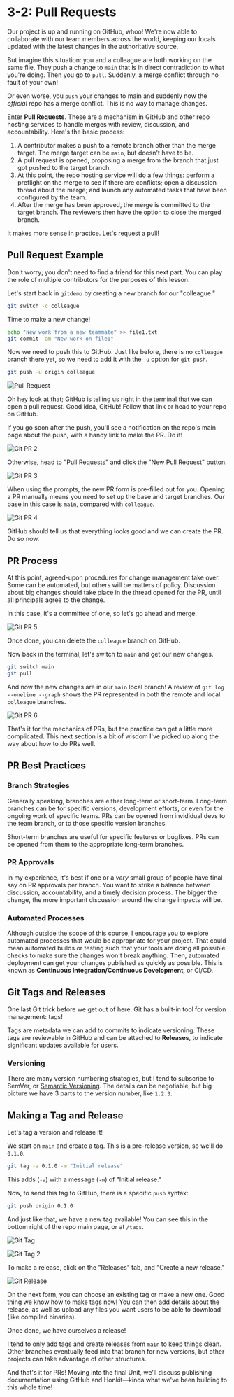 # 3-2: Pull Requests

Our project is up and running on GitHub, whoo! We're now able to collaborate with our team members across the world, keeping our locals updated with the latest changes in the authoritative source.

But imagine this situation: you and a colleague are both working on the same file. They push a change to `main` that is in direct contradiction to what you're doing. Then you go to `pull`. Suddenly, a merge conflict through no fault of your own!

Or even worse, you `push` your changes to main and suddenly now the _official_ repo has a merge conflict. This is no way to manage changes.

Enter **Pull Requests**. These are a mechanism in GitHub and other repo hosting services to handle merges with review, discussion, and accountability. Here's the basic process:

1. A contributor makes a push to a remote branch other than the merge target. The merge target can be `main`, but doesn't have to be.
2. A pull request is opened, proposing a merge from the branch that just got pushed to the target branch.
3. At this point, the repo hosting service will do a few things: perform a preflight on the merge to see if there are conflicts; open a discussion thread about the merge; and launch any automated tasks that have been configured by the team.
4. After the merge has been approved, the merge is committed to the target branch. The reviewers then have the option to close the merged branch.

It makes more sense in practice. Let's request a pull!

## Pull Request Example

Don't worry; you don't need to find a friend for this next part. You can play the role of multiple contributors for the purposes of this lesson.

Let's start back in `gitdemo` by creating a new branch for our "colleague."

```bash
git switch -c colleague
```

Time to make a new change!

```bash
echo "New work from a new teammate" >> file1.txt
git commit -am "New work on file1"
```

Now we need to push this to GitHub. Just like before, there is no `colleague` branch there yet, so we need to add it with the `-u` option for `git push`.

```bash
git push -u origin colleague
```

![Pull Request](/img/git-pr-1.png)

Oh hey look at that; GitHub is telling us right in the terminal that we can open a pull request. Good idea, GitHub! Follow that link or head to your repo on GitHub.

If you go soon after the push, you'll see a notification on the repo's main page about the push, with a handy link to make the PR. Do it!

![Git PR 2](/img/git-pr-2.png)

Otherwise, head to "Pull Requests" and click the "New Pull Request" button.

![Git PR 3](/img/git-pr-3.png)

When using the prompts, the new PR form is pre-filled out for you. Opening a PR manually means you need to set up the base and target branches. Our base in this case is `main`, compared with `colleague`.

![Git PR 4](/img/git-pr-4.png)

GitHub should tell us that everything looks good and we can create the PR. Do so now.


## PR Process

At this point, agreed-upon procedures for change management take over. Some can be automated, but others will be matters of policy. Discussion about big changes should take place in the thread opened for the PR, until all principals agree to the change. 

In this case, it's a committee of one, so let's go ahead and merge.

![Git PR 5](/img/git-pr-5.png)

Once done, you can delete the `colleague` branch on GitHub.

Now back in the terminal, let's switch to `main` and get our new changes.

```bash
git switch main
git pull
```

And now the new changes are in our `main` local branch! A review of `git log --oneline --graph` shows the PR represented in both the remote and local `colleague` branches.

![Git PR 6](/img/git-pr-6.png)

That's it for the mechanics of PRs, but the practice can get a little more complicated. This next section is a bit of wisdom I've picked up along the way about how to do PRs well. 

## PR Best Practices

### Branch Strategies

Generally speaking, branches are either long-term or short-term. Long-term branches can be for specific versions, development efforts, or even for the ongoing work of specific teams. PRs can be opened from invididual devs to the team branch, or to those specific version branches.

Short-term branches are useful for specific features or bugfixes. PRs can be opened from them to the appropriate long-term branches.

### PR Approvals

In my experience, it's best if one or a _very_ small group of people have final say on PR approvals per branch. You want to strike a balance between discussion, accountability, and a timely decision process. The bigger the change, the more important discussion around the change impacts will be.

### Automated Processes

Although outside the scope of this course, I encourage you to explore automated processes that would be appropriate for your project. That could mean automated builds or testing such that your tools are doing all possible checks to make sure the changes won't break anything. Then, automated deployment can get your changes published as quickly as possible. This is known as **Continuous Integration/Continuous Development**, or CI/CD. 

## Git Tags and Releases

One last Git trick before we get out of here: Git has a built-in tool for version management: tags!

Tags are metadata we can add to commits to indicate versioning. These tags are reviewable in GitHub and can be attached to **Releases**, to indicate significant updates available for users.

### Versioning

There are many version numbering strategies, but I tend to subscribe to SemVer, or [Semantic Versioning](https://semver.org). The details can be negotiable, but big picture we have 3 parts to the version number, like `1.2.3`. 

## Making a Tag and Release

Let's tag a version and release it!

We start on `main` and create a tag. This is a pre-release version, so we'll do `0.1.0`.

```bash
git tag -a 0.1.0 -m "Initial release"
```

This adds (`-a`) with a message (`-m`) of "Initial release."

Now, to send this tag to GitHub, there is a specific `push` syntax:

```bash
git push origin 0.1.0
```

And just like that, we have a new tag available! You can see this in the bottom right of the repo main page, or at `/tags`.


![Git Tag](/img/git-tag-1.png)

![Git Tag 2](/img/git-tag-2.png)

To make a release, click on the "Releases" tab, and "Create a new release."

![Git Release](/img/git-tag-3.png)

On the next form, you can choose an existing tag or make a new one. Good thing we know how to make tags now! You can then add details about the release, as well as upload any files you want users to be able to download (like compiled binaries).

Once done, we have ourselves a release!

I tend to only add tags and create releases from `main` to keep things clean. Other branches eventually feed into that branch for new versions, but other projects can take advantage of other structures.

And that's it for PRs! Moving into the final Unit, we'll discuss publishing documentation using GitHub and Honkit—kinda what we've been building to this whole time!

